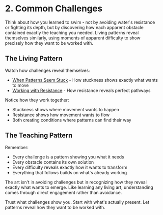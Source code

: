 # 2. Common Challenges

Think about how you learned to swim - not by avoiding water's resistance or fighting its depth, but by discovering how each apparent obstacle contained exactly the teaching you needed. Living patterns reveal themselves similarly, using moments of apparent difficulty to show precisely how they want to be worked with.

## The Living Pattern

Watch how challenges reveal themselves:

* [When Patterns Seem Stuck](1/) - How stuckness shows exactly what wants to move
* [Working with Resistance](../1/2/2.md) - How resistance reveals perfect pathways

Notice how they work together:

* Stuckness shows where movement wants to happen
* Resistance shows how movement wants to flow
* Both creating conditions where patterns can find their way

## The Teaching Pattern

Remember:

* Every challenge is a pattern showing you what it needs
* Every obstacle contains its own solution
* Every difficulty reveals exactly how it wants to transform
* Everything that follows builds on what's already working

The art isn't in avoiding challenges but in recognizing how they reveal exactly what wants to emerge. Like learning any living art, understanding comes through direct engagement rather than avoidance.

Trust what challenges show you. Start with what's actually present. Let patterns reveal how they want to be worked with.
